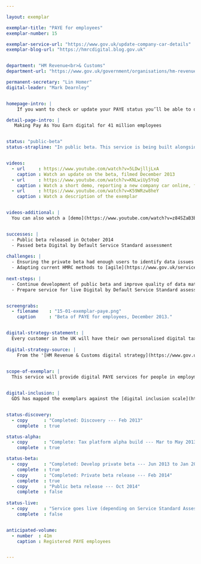 ```yaml
---

layout: exemplar

exemplar-title: "PAYE for employees"
exemplar-number: 15

exemplar-service-url: "https://www.gov.uk/update-company-car-details"
exemplar-blog-url: "https://hmrcdigital.blog.gov.uk"


department: "HM Revenue<br>& Customs"
department-url: "https://www.gov.uk/government/organisations/hm-revenue-customs"

permanent-secretary: "Lin Homer"
digital-leader: "Mark Dearnley"


homepage-intro: |
    If you want to check or update your PAYE status you’ll be able to do it online, and see the effect on the tax you pay

detail-page-intro: |
   Making Pay As You Earn digital for 41 million employees


status: "public-beta"
status-strapline: "In public beta. This service is being built alongside [exemplar 16: Digital self-assessment](/transformation/self-assessment.html) and [exemplar 17: Your tax account](/transformation/business-tax-account.html)."


videos:
  - url     : https://www.youtube.com/watch?v=5LDwjlljLxA
    caption : Watch an update on the beta, filmed December 2013
  - url     : https://www.youtube.com/watch?v=KNLwiUy5YoQ
    caption : Watch a short demo, reporting a new company car online, filmed January 2014
  - url     : https://www.youtube.com/watch?v=K59WRzw8heY
    caption : Watch a description of the exemplar


videos-additional: |
  You can also watch a [demo](https://www.youtube.com/watch?v=z84SZaB3bRs) introducing the service, filmed July 2013.


successes: |
  - Public beta released in October 2014
  - Passed beta Digital by Default Service Standard assessment
  
challenges: |
  - Ensuring the private beta had enough users to identify data issues
  - Adapting current HMRC methods to [agile](https://www.gov.uk/service-manual/agile) development
  
next-steps: |
  - Continue development of public beta and improve quality of data matching alongside [GOV.UK Verify](https://identityassurance.blog.gov.uk/)
  - Prepare service for live Digital by Default Service Standard assessment


screengrabs:
  - filename    : "15-01-exemplar-paye.png"
    caption     : "Beta of PAYE for employees, December 2013."


digital-strategy-statement: |
  Every customer in the UK will have their own personalised digital tax account, so we can help make it simpler, quicker and easier to pay the right tax at the right time. Four services (PAYE for Employees, Digital Self-Assessment, Your Tax Account and Agent Online Self-service) will deliver stand-alone, end-to-end services through digital channels...PAYE for Employees will make it easier for customers to tell us about changes that affect their tax code.
    
digital-strategy-source: |
    From the '[HM Revenue & Customs digital strategy](https://www.gov.uk/government/publications/hmrc-digital-strategy-2014/hmrc-digital-strategy-2014#our-multi-channel-digital-tax-platform)' --- September 2014
    

scope-of-exemplar: |
  This service will provide digital PAYE services for people in employment (benefits in kind). The initial release will allow people to report changes to their company car tax. This service will be built on a new ‘digital tax platform’ and, for the first time, deliver digital services for PAYE customers which will eventually replace the current HMRC Portal and be the default platform for new user-facing services. The new tax platform will be fully integrated with new identity assurance service.


digital-inclusion: |
  GDS has mapped the exemplars against the [digital inclusion scale](https://www.gov.uk/government/publications/government-digital-inclusion-strategy/government-digital-inclusion-strategy#measuring-digital-exclusion) to help show where these services may be difficult for some people to use. [See the rating for PAYE for employees](https://www.gov.uk/government/publications/government-digital-inclusion-strategy/exemplar-services-and-identity-assurance-how-complex-they-are#paye-for-employees).


status-discovery:
  - copy      : "Completed: Discovery --- Feb 2013"
    complete  : true

status-alpha:
  - copy      : "Complete: Tax platform alpha build --- Mar to May 2013"
    complete  : true

status-beta:
  - copy      : "Completed: Develop private beta --- Jun 2013 to Jan 2014"
    complete  : true
  - copy      : "Completed: Private beta release --- Feb 2014"
    complete  : true
  - copy      : "Public beta release --- Oct 2014"
    complete  : false
 
status-live:
  - copy      : "Service goes live (depending on Service Standard Assessment) --- Jan to Mar 2015"
    complete  : false


anticipated-volume:
  - number  : 41m
    caption : Registered PAYE employees


---
```


